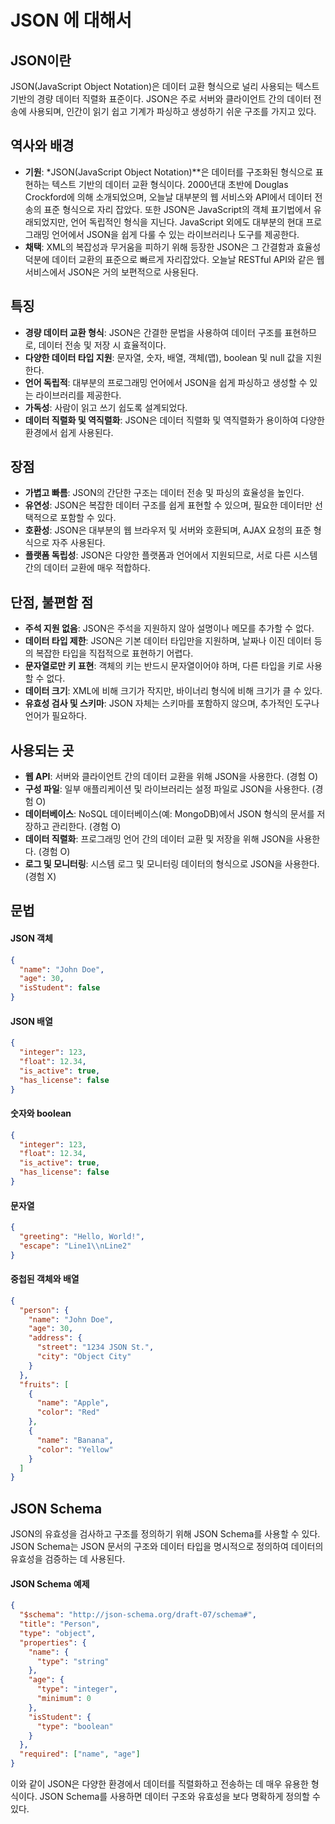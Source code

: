 # JSON 에 대해서

## JSON이란

JSON(JavaScript Object Notation)은 데이터 교환 형식으로 널리 사용되는 텍스트 기반의 경량 데이터 직렬화 표준이다. JSON은 주로 서버와 클라이언트 간의 데이터 전송에 사용되며, 인간이 읽기 쉽고 기계가 파싱하고 생성하기 쉬운 구조를 가지고 있다.

## 역사와 배경
- **기원**: *JSON(JavaScript Object Notation)**은 데이터를 구조화된 형식으로 표현하는 텍스트 기반의 데이터 교환 형식이다. 2000년대 초반에 Douglas Crockford에 의해 소개되었으며, 오늘날 대부분의 웹 서비스와 API에서 데이터 전송의 표준 형식으로 자리 잡았다. 또한 JSON은 JavaScript의 객체 표기법에서 유래되었지만, 언어 독립적인 형식을 지닌다. JavaScript 외에도 대부분의 현대 프로그래밍 언어에서 JSON을 쉽게 다룰 수 있는 라이브러리나 도구를 제공한다.
- **채택**: XML의 복잡성과 무거움을 피하기 위해 등장한 JSON은 그 간결함과 효율성 덕분에 데이터 교환의 표준으로 빠르게 자리잡았다. 오늘날 RESTful API와 같은 웹 서비스에서 JSON은 거의 보편적으로 사용된다.

## 특징

- **경량 데이터 교환 형식**: JSON은 간결한 문법을 사용하여 데이터 구조를 표현하므로, 데이터 전송 및 저장 시 효율적이다.
- **다양한 데이터 타입 지원**: 문자열, 숫자, 배열, 객체(맵), boolean 및 null 값을 지원한다.
- **언어 독립적**: 대부분의 프로그래밍 언어에서 JSON을 쉽게 파싱하고 생성할 수 있는 라이브러리를 제공한다.
- **가독성**: 사람이 읽고 쓰기 쉽도록 설계되었다.
- **데이터 직렬화 및 역직렬화**: JSON은 데이터 직렬화 및 역직렬화가 용이하여 다양한 환경에서 쉽게 사용된다.

## 장점

- **가볍고 빠름**: JSON의 간단한 구조는 데이터 전송 및 파싱의 효율성을 높인다.
- **유연성**: JSON은 복잡한 데이터 구조를 쉽게 표현할 수 있으며, 필요한 데이터만 선택적으로 포함할 수 있다.
- **호환성**: JSON은 대부분의 웹 브라우저 및 서버와 호환되며, AJAX 요청의 표준 형식으로 자주 사용된다.
- **플랫폼 독립성**: JSON은 다양한 플랫폼과 언어에서 지원되므로, 서로 다른 시스템 간의 데이터 교환에 매우 적합하다.

## 단점, 불편함 점

- **주석 지원 없음**: JSON은 주석을 지원하지 않아 설명이나 메모를 추가할 수 없다.
- **데이터 타입 제한**: JSON은 기본 데이터 타입만을 지원하며, 날짜나 이진 데이터 등의 복잡한 타입을 직접적으로 표현하기 어렵다.
- **문자열로만 키 표현**: 객체의 키는 반드시 문자열이어야 하며, 다른 타입을 키로 사용할 수 없다.
- **데이터 크기**: XML에 비해 크기가 작지만, 바이너리 형식에 비해 크기가 클 수 있다.
- **유효성 검사 및 스키마**: JSON 자체는 스키마를 포함하지 않으며, 추가적인 도구나 언어가 필요하다.

## 사용되는 곳

- **웹 API**: 서버와 클라이언트 간의 데이터 교환을 위해 JSON을 사용한다. (경험 O)
- **구성 파일**: 일부 애플리케이션 및 라이브러리는 설정 파일로 JSON을 사용한다. (경험 O)
- **데이터베이스**: NoSQL 데이터베이스(예: MongoDB)에서 JSON 형식의 문서를 저장하고 관리한다. (경험 O)
- **데이터 직렬화**: 프로그래밍 언어 간의 데이터 교환 및 저장을 위해 JSON을 사용한다. (경험 O)
- **로그 및 모니터링**: 시스템 로그 및 모니터링 데이터의 형식으로 JSON을 사용한다. (경험 X)

## 문법

#### JSON 객체

```json
{
  "name": "John Doe",
  "age": 30,
  "isStudent": false
}
```
#### JSON 배열
```json
{
  "integer": 123,
  "float": 12.34,
  "is_active": true,
  "has_license": false
}
```

#### 숫자와 boolean
```json
{
  "integer": 123,
  "float": 12.34,
  "is_active": true,
  "has_license": false
}
```

#### 문자열
```json
{
  "greeting": "Hello, World!",
  "escape": "Line1\\nLine2"
}
```

#### 중첩된 객체와 배열
```json
{
  "person": {
    "name": "John Doe",
    "age": 30,
    "address": {
      "street": "1234 JSON St.",
      "city": "Object City"
    }
  },
  "fruits": [
    {
      "name": "Apple",
      "color": "Red"
    },
    {
      "name": "Banana",
      "color": "Yellow"
    }
  ]
}
```

## JSON Schema
JSON의 유효성을 검사하고 구조를 정의하기 위해 JSON Schema를 사용할 수 있다. JSON Schema는 JSON 문서의 구조와 데이터 타입을 명시적으로 정의하여 데이터의 유효성을 검증하는 데 사용된다.

#### JSON Schema 예제

```json
{
  "$schema": "http://json-schema.org/draft-07/schema#",
  "title": "Person",
  "type": "object",
  "properties": {
    "name": {
      "type": "string"
    },
    "age": {
      "type": "integer",
      "minimum": 0
    },
    "isStudent": {
      "type": "boolean"
    }
  },
  "required": ["name", "age"]
}
```
이와 같이 JSON은 다양한 환경에서 데이터를 직렬화하고 전송하는 데 매우 유용한 형식이다. JSON Schema를 사용하면 데이터 구조와 유효성을 보다 명확하게 정의할 수 있다.